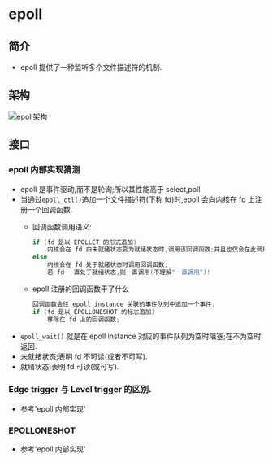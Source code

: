---
---

# epoll

## 简介
*   epoll 提供了一种监听多个文件描述符的机制.

## 架构
![epoll架构]({{site.url}}/assets/5.png)   

## 接口

### epoll 内部实现**猜测**
*   epoll 是事件驱动,而不是轮询;所以其性能高于 select,poll.
*   当通过`epoll_ctl()`追加一个文件描述符(下称 fd)时,epoll 会向内核在 fd 上注册一个回调函数.
    -   回调函数调用语义:

        ```c
        if (fd 是以 EPOLLET 的形式追加)
            内核会在 fd 由未就绪状态变为就绪状态时,调用该回调函数;并且也仅会在此调用
        else
            内核会在 fd 处于就绪状态时调用回调函数;
            若 fd 一直处于就绪状态,则一直调用(不理解"一直调用")!
        ```
    -   epoll 注册的回调函数干了什么
        
        ```c
        回调函数会往 epoll instance 关联的事件队列中追加一个事件.
        if (fd 是以 EPOLLONESHOT 的标志追加)
            移除在 fd 上的回调函数;
        ```
*   `epoll_wait()` 就是在 epoll instance 对应的事件队列为空时阻塞;在不为空时返回.
*   未就绪状态;表明 fd 不可读(或者不可写).
*   就绪状态;表明 fd 可读(或可写).

### Edge trigger 与 Level trigger 的区别.
*   参考'epoll 内部实现'

### EPOLLONESHOT 
*   参考'epoll 内部实现'

